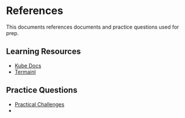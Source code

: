 # References

This documents references documents and practice questions used for prep.

## Learning Resources

* [Kube Docs]()
* [Termainl](https://codeburst.io/the-ckad-browser-terminal-10fab2e8122e)

## Practice Questions

* [Practical Challenges](https://codeburst.io/kubernetes-ckad-weekly-challenges-overview-and-tips-7282b36a2681)
* 